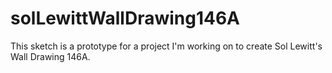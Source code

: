 # solLewittWallDrawing146A
This sketch is a prototype for a project I'm working on to create Sol Lewitt's Wall Drawing 146A.
